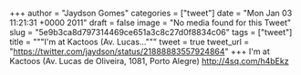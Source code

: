 
+++
author = "Jaydson Gomes"
categories = ["tweet"]
date = "Mon Jan 03 11:21:31 +0000 2011"
draft = false
image = "No media found for this Tweet"
slug = "5e9b3ca8d797314469ce651a3c8c27d0f8834c06"
tags = ["tweet"]
title = """I'm at Kactoos (Av. Lucas..."""
tweet = true
tweet_url = "https://twitter.com/jaydson/status/21888883557924864"
+++
I'm at Kactoos (Av. Lucas de Oliveira, 1081, Porto Alegre) http://4sq.com/h4bEkz
